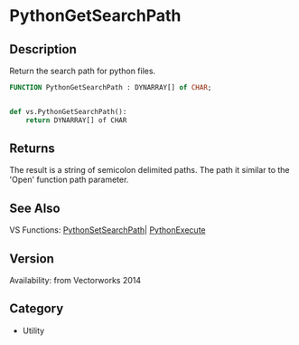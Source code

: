 # PythonGetSearchPath

## Description
Return the search path for python files.

```pascal
FUNCTION PythonGetSearchPath : DYNARRAY[] of CHAR;
```

```python

def vs.PythonGetSearchPath():
    return DYNARRAY[] of CHAR
```

## Returns
The result is a string of semicolon delimited paths. The path it similar to the 'Open' function path parameter.

## See Also
VS Functions:
[PythonSetSearchPath](PythonSetSearchPath.md)| [PythonExecute](PythonExecute.md)

## Version
Availability: from Vectorworks 2014
## Category
* Utility

